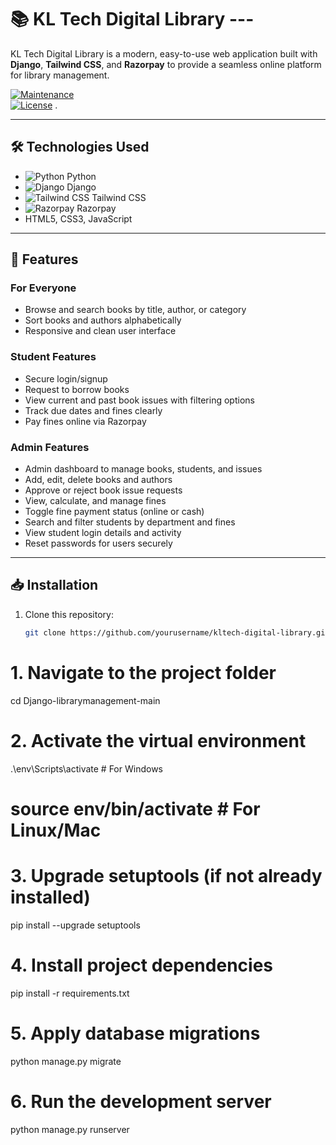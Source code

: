 # 📚 KL Tech Digital Library ---

KL Tech Digital Library is a modern, easy-to-use web application built with **Django**, **Tailwind CSS**, and **Razorpay** to provide a seamless online platform for library management.

[![Maintenance](https://img.shields.io/badge/maintained-yes-green.svg)](https://github.com/yourusername/kltech-digital-library/commits/main)  
[![License](https://img.shields.io/badge/license-MIT-blue.svg)](LICENSE) .

---

## 🛠️ Technologies Used

- ![Python](https://img.icons8.com/color/48/000000/python--v1.png) Python  
- ![Django](https://img.icons8.com/color/48/000000/django.png) Django  
- ![Tailwind CSS](https://img.icons8.com/color/48/000000/tailwind_css.png) Tailwind CSS  
- ![Razorpay](https://razorpay.com/assets/razorpay-icon.svg) Razorpay  
- HTML5, CSS3, JavaScript  

---

## 🚀 Features

### For Everyone
- Browse and search books by title, author, or category
- Sort books and authors alphabetically
- Responsive and clean user interface

### Student Features
- Secure login/signup
- Request to borrow books
- View current and past book issues with filtering options
- Track due dates and fines clearly
- Pay fines online via Razorpay

### Admin Features
- Admin dashboard to manage books, students, and issues
- Add, edit, delete books and authors
- Approve or reject book issue requests
- View, calculate, and manage fines
- Toggle fine payment status (online or cash)
- Search and filter students by department and fines
- View student login details and activity
- Reset passwords for users securely

---

## 📥 Installation

1. Clone this repository:  
   ```bash
   git clone https://github.com/yourusername/kltech-digital-library.git

# 1. Navigate to the project folder
cd Django-librarymanagement-main

# 2. Activate the virtual environment
.\env\Scripts\activate    # For Windows
# source env/bin/activate  # For Linux/Mac

# 3. Upgrade setuptools (if not already installed)
pip install --upgrade setuptools

# 4. Install project dependencies
pip install -r requirements.txt

# 5. Apply database migrations
python manage.py migrate

# 6. Run the development server
python manage.py runserver
